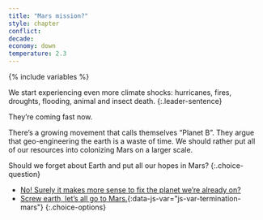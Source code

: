 ```yaml
---
title: "Mars mission?"
style: chapter
conflict: 
decade: 
economy: down
temperature: 2.3
---
```


{% include variables %}


We start experiencing even more climate shocks: hurricanes, fires, droughts, flooding, animal and insect death. 
{:.leader-sentence}

They’re coming fast now.

There’s a growing movement that calls themselves “Planet B”. They argue that geo-engineering the earth is a waste of time. We should rather put all of our resources into colonizing Mars on a larger scale.

Should we forget about Earth and put all our hopes in Mars?
{:.choice-question}

- [No! Surely it makes more sense to fix the planet we’re already on?](chapter_earth-terraforming.html)
- [Screw earth, let’s all go to Mars.](chapter_termination-shock.html){:data-js-var="js-var-termination-mars"}
{:.choice-options}
